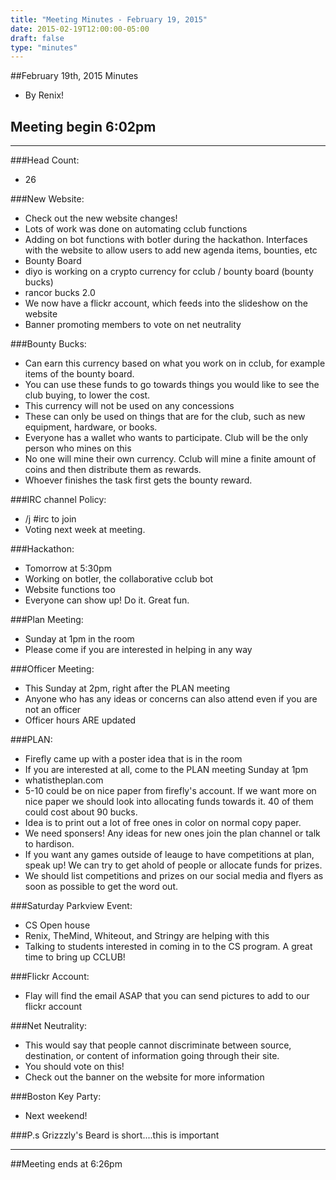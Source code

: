 ```yaml
---
title: "Meeting Minutes - February 19, 2015"
date: 2015-02-19T12:00:00-05:00
draft: false
type: "minutes"
---
```


##February 19th, 2015 Minutes
* By Renix!

## Meeting begin 6:02pm

 - - -

###Head Count:
* 26

###New Website:
* Check out the new website changes!
* Lots of work was done on automating cclub functions
* Adding on bot functions with botler during the hackathon. Interfaces with the website to allow users to add new agenda items, bounties, etc 
* Bounty Board 
* diyo is working on a crypto currency for cclub / bounty board (bounty bucks)
* rancor bucks 2.0
* We now have a flickr account, which feeds into the slideshow on the website
* Banner promoting members to vote on net neutrality 

###Bounty Bucks:
* Can earn this currency based on what you work on in cclub, for example items of the bounty board.
* You can use these funds to go towards things you would like to see the club buying, to lower the cost.
* This currency will not be used on any concessions
* These can only be used on things that are for the club, such as new equipment, hardware, or books.
* Everyone has a wallet who wants to participate. Club will be the only person who mines on this
* No one will mine their own currency. Cclub will mine a finite amount of coins and then distribute them as rewards.
* Whoever finishes the task first gets the bounty reward.

###IRC channel Policy:
* /j #irc to join
* Voting next week at meeting.

###Hackathon:
* Tomorrow at 5:30pm
* Working on botler, the collaborative cclub bot
* Website functions too
* Everyone can show up! Do it. Great fun.

###Plan Meeting:
* Sunday at 1pm in the room
* Please come if you are interested in helping in any way

###Officer Meeting:
* This Sunday at 2pm, right after the PLAN meeting
* Anyone who has any ideas or concerns can also attend even if you are not an officer
* Officer hours ARE updated

###PLAN:
* Firefly came up with a poster idea that is in the room
* If you are interested at all, come to the PLAN meeting Sunday at 1pm
* whatistheplan.com
* 5-10 could be on nice paper from firefly's account. If we want more on nice paper we should look into allocating funds towards it. 40 of them could cost about 90 bucks.
* Idea is to print out a lot of free ones in color on normal copy paper. 
* We need sponsers! Any ideas for new ones join the plan channel or talk to hardison.
* If you want any games outside of leauge to have competitions at plan, speak up! We can try to get ahold of people or allocate funds for prizes.
* We should list competitions and prizes on our social media and flyers as soon as possible to get the word out.

###Saturday Parkview Event:
* CS Open house
* Renix, TheMind, Whiteout, and Stringy are helping with this
* Talking to students interested in coming in to the CS program. A great time to bring up CCLUB!

###Flickr Account:
* Flay will find the email ASAP that you can send pictures to add to our flickr account

###Net Neutrality:
* This would say that people cannot discriminate between source, destination, or content of information going through their site.
* You should vote on this!
* Check out the banner on the website for more information

###Boston Key Party:
* Next weekend!

###P.s Grizzzly's Beard is short....this is important

- - - 

##Meeting ends at 6:26pm

